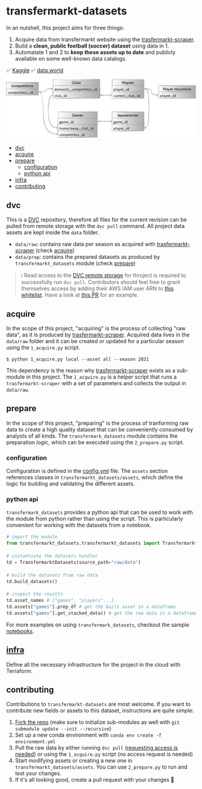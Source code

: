 # transfermarkt-datasets

In an nutshell, this project aims for three things:

1. Acquire data from transfermarkt website using the [trasfermarkt-scraper](https://github.com/dcaribou/transfermarkt-scraper).
2. Build a **clean, public football (soccer) dataset** using data in 1.
3. Automatate 1 and 2 to **keep these assets up to date** and publicly available on some well-known data catalogs.

:white_check_mark: [Kaggle](https://www.kaggle.com/davidcariboo/player-scores) :white_check_mark: [data.world](https://data.world/dcereijo/player-scores)

![diagram](https://github.com/dcaribou/transfermarkt-datasets/blob/master/diagram.png?raw=true)

- [dvc](#dvc)
- [acquire](#acquire)
- [prepare](#prepare)
  - [configuration](#configuration)
  - [python api](#python-api)
- [infra](#infra)
- [contributing](#contributing)


## dvc
This is a [DVC](https://dvc.org/) repository, therefore all files for the current revision can be pulled from remote storage with the `dvc pull` command. All project data assets are kept inside the `data` folder.

* `data/raw`: contains raw data per season as acquired with [trasfermarkt-scraper](https://github.com/dcaribou/transfermarkt-scraper) (check [acquire](#acquire))
* `data/prep`: contains the prepared datasets as produced by `transfermarkt_datasets` module (check [prepare](#prepare))

> :information_source: Read access to the [DVC remote storage](https://dvc.org/doc/command-reference/remote#description) for throject is required to successfully run `dvc pull`. Contributors should feel free to grant themselves access by adding their AWS IAM user ARN to [this whitelist](https://github.com/dcaribou/transfermarkt-datasets/blob/6b6dd6572f582b2c40039913a65ba99d10fd1f44/infra/main.tf#L16). Have a look at [this PR](https://github.com/dcaribou/transfermarkt-datasets/pull/47/files) for an example.

## acquire
In the scope of this project, "acquiring" is the process of collecting "raw data", as it is produced by [trasfermarkt-scraper](https://github.com/dcaribou/transfermarkt-scraper). Acquired data lives in the `data/raw` folder and it can be created or updated for a particular season using the `1_acquire.py` script.

```console
$ python 1_acquire.py local --asset all --season 2021
```

This dependency is the reason why [trasfermarkt-scraper](https://github.com/dcaribou/transfermarkt-scraper) exists as a sub-module in this project. The `1_acquire.py` is a helper script that runs a `trasfermarkt-scraper` with a set of parameters and collects the output in `data/raw`.

## prepare
In the scope of this project, "preparing" is the process of tranforming raw data to create a high quality dataset that can be conveniently consumed by analysts of all kinds. The `transfermark_datasets` module contains the preparation logic, which can be executed using the `2_prepare.py` script.

### configuration
Configuration is defined in the [config.yml](config.yml) file. The `assets` section references classes in `transfermarkt_datasets/assets`, which define the logic for building and validating the different assets. 

### python api
`transfermark_datasets` provides a python api that can be used to work with the module from python rather than using the script. This is particularly convenient for working with the datasets from a notebook.
```python
# import the module
from transfermarkt_datasets.transfermarkt_datasets import TransfermarktDatasets

# instantiate the datasets handler
td = TransfermarktDatasets(source_path="raw/data")

# build the datasets from raw data
td.build_datasets()

# inspect the results
td.asset_names # ["games", "players"...]
td.assets["games"].prep_df # get the built asset in a dataframe
td.assets["games"].get_stacked_data() # get the raw data in a dataframe
```
For more examples on using `transfermark_datasets`, checkout the sample [notebooks](noteooks).

## [infra](infra)
Define all the necessary infrastructure for the project in the cloud with Terraform.

## contributing
Contributions to `transfermarkt-datasets` are most welcome. If you want to contribute new fields or assets to this dataset, instructions are quite simple:
1. [Fork the repo](https://github.com/dcaribou/transfermarkt-datasets/fork) (make sure to initialize sub-modules as well with `git submodule update --init --recursive`)
2. Set up a new conda environment with `conda env create -f environment.yml`
3. Pull the raw data by either running `dvc pull` ([requesting access is needed](##dvc)) or using the `1_acquire.py` script (no access request is needed)
4. Start modifying assets or creating a new one in `transfermarkt_datasets/assets`. You can use `2_prepare.py` to run and test your changes.
5. If it's all looking good, create a pull request with your changes :rocket:
